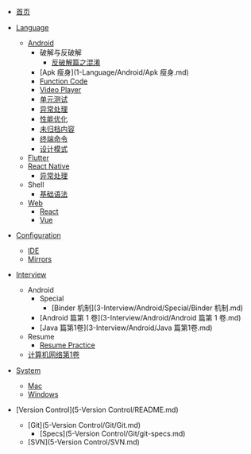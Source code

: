 - [首页](./README.md)

- [Language](Language/README.md)
  - [Android](Language/Android/README.md)
    - 破解与反破解
      * [反破解篇之混淆](1-Language/Android/破解与反破解/反破解篇之混淆.md)
    * [Apk 瘦身](1-Language/Android/Apk 瘦身.md)
    * [Function Code](1-Language/Android/FunctionCode.md)
    * [Video Player](1-Language/Android/VideoPlayer.md)
    * [单元测试](1-Language/Android/单元测试.md)
    * [异常处理](1-Language/Android/异常处理.md)
    * [性能优化](1-Language/Android/性能优化.md)
    * [未归档内容](1-Language/Android/未归档内容.md)
    * [终端命令](1-Language/Android/终端命令.md)
    * [设计模式](1-Language/Android/设计模式.md)
  - [Flutter](1-Language/Flutter/Flutter.md)
  - [React Native](1-Language/ReactNative/README.md)
    * [异常处理](1-Language/ReactNative/异常处理.md)
  - Shell
    * [基础语法](1-Language/Shell/基础语法.md)
  - [Web](1-Language/Web/README.md)
    * [React](1-Language/Web/React.md)
    * [Vue](1-Language/Web/Vue.md)
- [Configuration](2-Configuration/README.md)
  * [IDE](2-Configuration/IDE.md)
  * [Mirrors](2-Configuration/Mirrors.md)
- [Interview](3-Interview/README.md)
  - Android
    - Special
      * [Binder 机制](3-Interview/Android/Special/Binder 机制.md)
    * [Android 篇第 1 卷](3-Interview/Android/Android 篇第 1 卷.md)
    * [Java 篇第1卷](3-Interview/Android/Java 篇第1卷.md)
  - Resume
    * [Resume Practice](3-Interview/Resume/ResumePractice.md)
  * [计算机网络第1卷](3-Interview/计算机网络第1卷.md)
- [System](4-System/README.md)
  * [Mac](4-System/Mac.md)
  * [Windows](4-System/Windows.md)
- [Version Control](5-Version Control/README.md)
  - [Git](5-Version Control/Git/Git.md)
    * [Specs](5-Version Control/Git/git-specs.md)
  * [SVN](5-Version Control/SVN.md)
